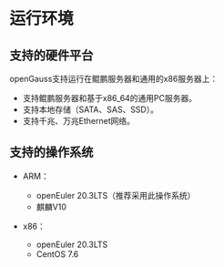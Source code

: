 # 运行环境<a name="ZH-CN_TOPIC_0289896513"></a>

## 支持的硬件平台<a name="zh-cn_topic_0283136535_zh-cn_topic_0237080615_zh-cn_topic_0231763749_zh-cn_topic_0059777704_se9be325cd0b04ac59d1bed4ff50dc00a"></a>

openGauss支持运行在鲲鹏服务器和通用的x86服务器上：

-   支持鲲鹏服务器和基于x86\_64的通用PC服务器。
-   支持本地存储（SATA、SAS、SSD）。
-   支持千兆、万兆Ethernet网络。

## 支持的操作系统<a name="zh-cn_topic_0283136535_zh-cn_topic_0237080615_zh-cn_topic_0231763749_zh-cn_topic_0059777704_sa3cc6a5214094aa9b46a22b25ba77c20"></a>

-   ARM：
    -   openEuler 20.3LTS（推荐采用此操作系统）
    -   麒麟V10

-   x86：
    -   openEuler 20.3LTS
    -   CentOS 7.6


